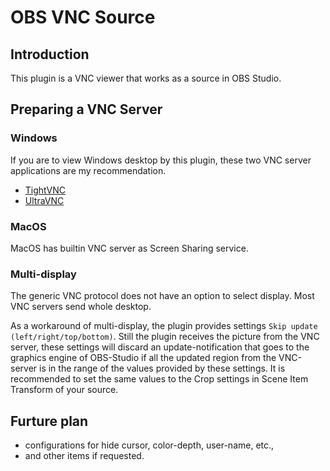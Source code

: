 # OBS VNC Source

## Introduction

This plugin is a VNC viewer that works as a source in OBS Studio.

## Preparing a VNC Server
### Windows
If you are to view Windows desktop by this plugin, these two VNC server applications are my recommendation.
- [TightVNC](https://www.tightvnc.com/download.php)
- [UltraVNC](https://www.uvnc.com/downloads/ultravnc.html)

### MacOS
MacOS has builtin VNC server as Screen Sharing service.

### Multi-display
The generic VNC protocol does not have an option to select display.
Most VNC servers send whole desktop.

As a workaround of multi-display, the plugin provides settings `Skip update (left/right/top/bottom)`.
Still the plugin receives the picture from the VNC server,
these settings will discard an update-notification that goes to the graphics engine of OBS-Studio if all the updated region from the VNC-server is in the range of the values provided by these settings.
It is recommended to set the same values to the Crop settings in Scene Item Transform of your source.

## Furture plan

* configurations for hide cursor, color-depth, user-name, etc.,
* and other items if requested.
